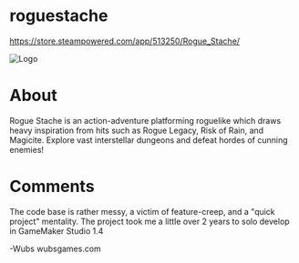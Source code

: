 # roguestache

https://store.steampowered.com/app/513250/Rogue_Stache/

![Logo](https://i.imgur.com/lud18LT.png)

# About
Rogue Stache is an action-adventure platforming roguelike which draws heavy inspiration from hits such as Rogue Legacy, Risk of Rain, and Magicite. Explore vast interstellar dungeons and defeat hordes of cunning enemies!

# Comments
The code base is rather messy, a victim of feature-creep, and a "quick project" mentality.
The project took me a little over 2 years to solo develop in GameMaker Studio 1.4


-Wubs
wubsgames.com
